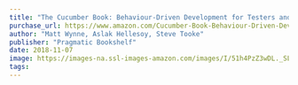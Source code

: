 ```yaml
---
title: "The Cucumber Book: Behaviour-Driven Development for Testers and Developers"
purchase_url: https://www.amazon.com/Cucumber-Book-Behaviour-Driven-Development-Developers/dp/1680502387?SubscriptionId=AKIAIVZLK2PABGQI2KAQ&tag=everrail-20&linkCode=xm2&camp=2025&creative=165953&creativeASIN=1680502387
author: "Matt Wynne, Aslak Hellesoy, Steve Tooke"
publisher: "Pragmatic Bookshelf"
date: 2018-11-07
image: https://images-na.ssl-images-amazon.com/images/I/51h4PzZ3wDL._SL75_.jpg
tags:
---
```



